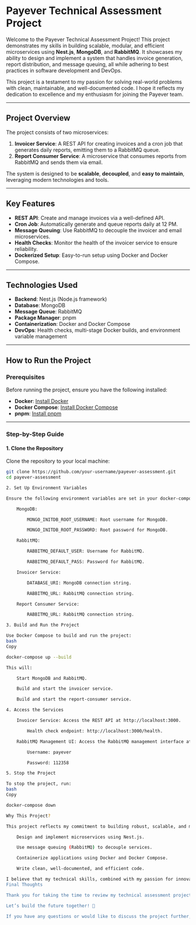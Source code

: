 # Payever Technical Assessment Project

Welcome to the Payever Technical Assessment Project! This project demonstrates my skills in building scalable, modular, and efficient microservices using **Nest.js**, **MongoDB**, and **RabbitMQ**. It showcases my ability to design and implement a system that handles invoice generation, report distribution, and message queuing, all while adhering to best practices in software development and DevOps.

This project is a testament to my passion for solving real-world problems with clean, maintainable, and well-documented code. I hope it reflects my dedication to excellence and my enthusiasm for joining the Payever team.

---

## Project Overview

The project consists of two microservices:

1. **Invoicer Service**: A REST API for creating invoices and a cron job that generates daily reports, emitting them to a RabbitMQ queue.
2. **Report Consumer Service**: A microservice that consumes reports from RabbitMQ and sends them via email.

The system is designed to be **scalable**, **decoupled**, and **easy to maintain**, leveraging modern technologies and tools.

---

## Key Features

- **REST API**: Create and manage invoices via a well-defined API.
- **Cron Job**: Automatically generate and queue reports daily at 12 PM.
- **Message Queuing**: Use RabbitMQ to decouple the invoicer and email microservices.
- **Health Checks**: Monitor the health of the invoicer service to ensure reliability.
- **Dockerized Setup**: Easy-to-run setup using Docker and Docker Compose.

---

## Technologies Used

- **Backend**: Nest.js (Node.js framework)
- **Database**: MongoDB
- **Message Queue**: RabbitMQ
- **Package Manager**: pnpm
- **Containerization**: Docker and Docker Compose
- **DevOps**: Health checks, multi-stage Docker builds, and environment variable management

---

## How to Run the Project

### Prerequisites

Before running the project, ensure you have the following installed:

- **Docker**: [Install Docker](https://docs.docker.com/get-docker/)
- **Docker Compose**: [Install Docker Compose](https://docs.docker.com/compose/install/)
- **pnpm**: [Install pnpm](https://pnpm.io/installation)

---

### Step-by-Step Guide

#### 1. Clone the Repository

Clone the repository to your local machine:

```bash
git clone https://github.com/your-username/payever-assessment.git
cd payever-assessment

2. Set Up Environment Variables

Ensure the following environment variables are set in your docker-compose.yaml file or in a .env file:

    MongoDB:

        MONGO_INITDB_ROOT_USERNAME: Root username for MongoDB.

        MONGO_INITDB_ROOT_PASSWORD: Root password for MongoDB.

    RabbitMQ:

        RABBITMQ_DEFAULT_USER: Username for RabbitMQ.

        RABBITMQ_DEFAULT_PASS: Password for RabbitMQ.

    Invoicer Service:

        DATABASE_URI: MongoDB connection string.

        RABBITMQ_URL: RabbitMQ connection string.

    Report Consumer Service:

        RABBITMQ_URL: RabbitMQ connection string.

3. Build and Run the Project

Use Docker Compose to build and run the project:
bash
Copy

docker-compose up --build

This will:

    Start MongoDB and RabbitMQ.

    Build and start the invoicer service.

    Build and start the report-consumer service.

4. Access the Services

    Invoicer Service: Access the REST API at http://localhost:3000.

        Health check endpoint: http://localhost:3000/health.

    RabbitMQ Management UI: Access the RabbitMQ management interface at http://localhost:15672.

        Username: payever

        Password: 112358

5. Stop the Project

To stop the project, run:
bash
Copy

docker-compose down

Why This Project?

This project reflects my commitment to building robust, scalable, and maintainable systems. It demonstrates my ability to:

    Design and implement microservices using Nest.js.

    Use message queuing (RabbitMQ) to decouple services.

    Containerize applications using Docker and Docker Compose.

    Write clean, well-documented, and efficient code.

I believe that my technical skills, combined with my passion for innovation and problem-solving, make me a strong candidate for the Payever team. I am excited about the opportunity to contribute to Payever's mission and grow as part of your talented team.
Final Thoughts

Thank you for taking the time to review my technical assessment project. I hope it provides a clear picture of my capabilities and my enthusiasm for joining Payever. I am eager to bring my skills and dedication to your team and contribute to building innovative solutions that make a difference.

Let’s build the future together! 🚀

If you have any questions or would like to discuss the project further, please feel free to reach out. I look forward to the opportunity to work with you!
```
